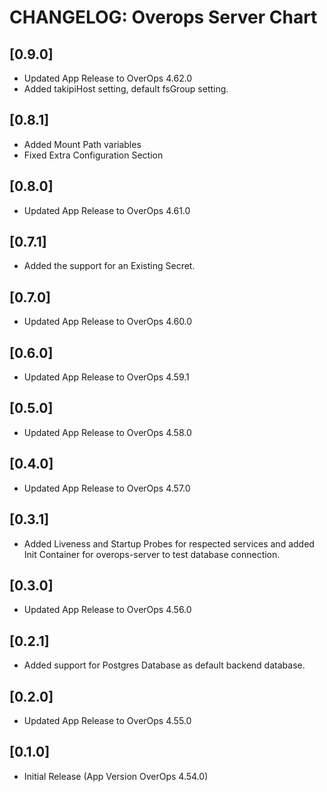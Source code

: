 # CHANGELOG: Overops Server Chart
## [0.9.0]
- Updated App Release to OverOps 4.62.0
- Added takipiHost setting, default fsGroup setting.

## [0.8.1]
- Added Mount Path variables
- Fixed Extra Configuration Section

## [0.8.0]
- Updated App Release to OverOps 4.61.0

## [0.7.1]
- Added the support for an Existing Secret.

## [0.7.0]
- Updated App Release to OverOps 4.60.0

## [0.6.0]
- Updated App Release to OverOps 4.59.1

## [0.5.0]
- Updated App Release to OverOps 4.58.0

## [0.4.0]
- Updated App Release to OverOps 4.57.0

## [0.3.1]
- Added Liveness and Startup Probes for respected services and added Init Container for overops-server to test database connection.

## [0.3.0]
- Updated App Release to OverOps 4.56.0

## [0.2.1]
- Added support for Postgres Database as default backend database.

## [0.2.0]
- Updated App Release to OverOps 4.55.0

## [0.1.0]
- Initial Release (App Version OverOps 4.54.0)
